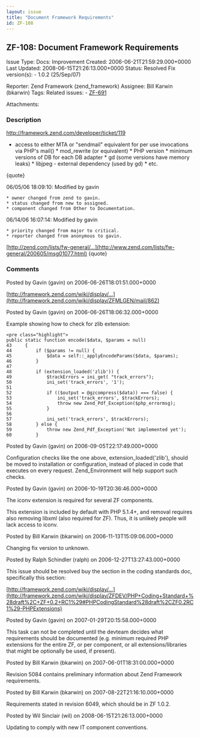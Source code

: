 ```yaml
---
layout: issue
title: "Document Framework Requirements"
id: ZF-108
---
```


ZF-108: Document Framework Requirements
---------------------------------------

 Issue Type: Docs: Improvement Created: 2006-06-21T21:59:29.000+0000 Last Updated: 2008-06-15T21:26:13.000+0000 Status: Resolved Fix version(s): - 1.0.2 (25/Sep/07)
 
 Reporter:  Zend Framework (zend\_framework)  Assignee:  Bill Karwin (bkarwin)  Tags: 
 Related issues: - [ZF-691](/issues/browse/ZF-691)
 
 Attachments: 
### Description

<http://framework.zend.com/developer/ticket/119>

- access to either MTA or "sendmail" equivalent for per use invocations via PHP's mail() \* mod\_rewrite (or equivalent) \* PHP version \* minimum versions of DB for each DB adapter \* gd (some versions have memory leaks) \* libjpeg - external dependency (used by gd) \* etc.

{quote}

06/05/06 18:09:10: Modified by gavin

 
    * owner changed from zend to gavin.
    * status changed from new to assigned.
    * component changed from Other to Documentation.


06/14/06 16:07:14: Modified by gavin

 
    * priority changed from major to critical.
    * reporter changed from anonymous to gavin.


[http://zend.com/lists/fw-general/…](http://www.zend.com/lists/fw-general/200605/msg01077.html) {quote}

 

 

### Comments

Posted by Gavin (gavin) on 2006-06-26T18:01:51.000+0000

[http://framework.zend.com/wiki/display/…](http://framework.zend.com/wiki/display/ZFMLGEN/mail/862)

 

 

Posted by Gavin (gavin) on 2006-06-26T18:06:32.000+0000

Example showing how to check for zlib extension:

 
    <pre class="highlight">
    public static function encode($data, $params = null)
    43     {
    44         if ($params != null) {
    45             $data = self::_applyEncodeParams($data, $params);
    46         }
    47
    48         if (extension_loaded('zlib')) {
    49             $trackErrors = ini_get( "track_errors");
    50             ini_set('track_errors', '1');
    51
    52             if (($output = @gzcompress($data)) === false) {
    53                 ini_set('track_errors', $trackErrors);
    54                 throw new Zend_Pdf_Exception($php_errormsg);
    55             }
    56
    57             ini_set('track_errors', $trackErrors);
    58         } else {
    59             throw new Zend_Pdf_Exception('Not implemented yet');
    60         }


 

 

Posted by Gavin (gavin) on 2006-09-05T22:17:49.000+0000

Configuration checks like the one above, extension\_loaded('zlib'), should be moved to installation or configuration, instead of placed in code that executes on every request. Zend\_Environment will help support such checks.

 

 

Posted by Gavin (gavin) on 2006-10-19T20:36:46.000+0000

The iconv extension is required for several ZF components.

This extension is included by default with PHP 5.1.4+, and removal requires also removing libxml (also required for ZF). Thus, it is unlikely people will lack access to iconv.

 

 

Posted by Bill Karwin (bkarwin) on 2006-11-13T15:09:06.000+0000

Changing fix version to unknown.

 

 

Posted by Ralph Schindler (ralph) on 2006-12-27T13:27:43.000+0000

This issue should be resolved buy the section in the coding standards doc, specifically this section:

[http://framework.zend.com/wiki/display/…](http://framework.zend.com/wiki/display/ZFDEV/PHP+Coding+Standard+%28draft%2C+ZF+0.2+RC1%29#PHPCodingStandard%28draft%2CZF0.2RC1%29-PHPExtensions)

 

 

Posted by Gavin (gavin) on 2007-01-29T20:15:58.000+0000

This task can not be completed until the devteam decides what requirements should be documented (e.g. minimum required PHP extensions for the entire ZF, or per component, or all extensions/libraries that might be optionally be used, if present).

 

 

Posted by Bill Karwin (bkarwin) on 2007-06-01T18:31:00.000+0000

Revision 5084 contains preliminary information about Zend Framework requirements.

 

 

Posted by Bill Karwin (bkarwin) on 2007-08-22T21:16:10.000+0000

Requirements stated in revision 6049, which should be in ZF 1.0.2.

 

 

Posted by Wil Sinclair (wil) on 2008-06-15T21:26:13.000+0000

Updating to comply with new IT component conventions.

 

 